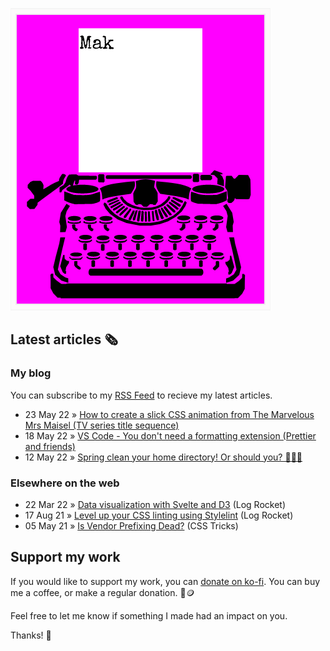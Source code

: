 ![quote](img/quote.gif)

## Latest articles 🗞️

### My blog

You can subscribe to my [RSS Feed](https://www.roboleary.net/feed.xml) to recieve my latest articles.

<!-- BLOG:START -->
 - 23 May 22 » [How to create a slick CSS animation from The Marvelous Mrs Maisel &lpar;TV series title sequence&rpar;](https://roboleary.net/2022/05/23/how-to-make-a-slick-animation-the-marvelous-mrs-maisel-title-sequence.html)
 - 18 May 22 » [VS Code - You don&#39;t need a formatting extension &lpar;Prettier and friends&rpar;](https://roboleary.net/tools/2022/05/18/vscode-you-dont-need-a-formatting-extension-prettier-and-friends.html)
 - 12 May 22 » [Spring clean your home directory! Or should you? 🌻🧹🤔](https://roboleary.net/linux/2022/05/12/spring-clean-home-directory-linux.html)<!-- BLOG:END -->

### Elsewhere on the web

 - 22 Mar 22 » [Data visualization with Svelte and D3](https://blog.logrocket.com/data-visualization-svelte-d3/) (Log Rocket)
 - 17 Aug 21 » [Level up your CSS linting using Stylelint](https://blog.logrocket.com/using-stylelint-improve-lint-css-scss-sass/) (Log Rocket)
 - 05 May 21 » [Is Vendor Prefixing Dead?](https://css-tricks.com/is-vendor-prefixing-dead/) (CSS Tricks)

## Support my work

If you would like to support my work, you can [donate on ko-fi](https://ko-fi.com/roboleary). You can buy me a coffee, or make a regular donation. 🌈🪙

Feel free to let me know if something I made had an impact on you. 

Thanks! 🙏
